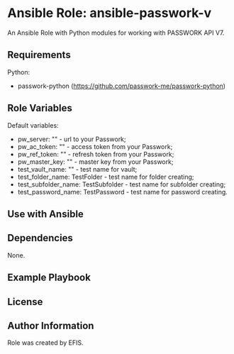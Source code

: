 # Ansible Role: ansible-passwork-v

An Ansible Role with Python modules for working with PASSWORK API V7.

## Requirements

Python:
- passwork-python (https://github.com/passwork-me/passwork-python)

## Role Variables

Default variables:
- pw_server: "" - url to your Passwork;
- pw_ac_token: "" - access token from your Passwork;
- pw_ref_token: "" - refresh token from your Passwork;
- pw_master_key: "" - master key from your Passwork;
- test_vault_name: "" - test name for vault;
- test_folder_name: TestFolder - test name for folder creating;
- test_subfolder_name: TestSubfolder - test name for subfolder creating;
- test_password_name: TestPassword - test name for password creating.

## Use with Ansible

## Dependencies

None.

## Example Playbook

## License

## Author Information

Role was created by EFIS.
